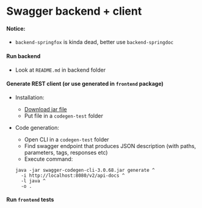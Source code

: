 # Swagger backend + client

#### Notice:
* `backend-springfox` is kinda dead, better use `backend-springdoc`

#### Run backend
* Look at `README.md` in backend folder

#### Generate REST client (or use generated in `frontend` package)
* Installation:
    * [Download jar file](https://mvnrepository.com/artifact/io.swagger.codegen.v3/swagger-codegen-cli/3.0.68)
    * Put file in a `codegen-test` folder
    
* Code generation:
  * Open CLI in a `codegen-test` folder
  * Find swagger endpoint that produces JSON description (with paths, parameters, tags, responses etc)
  * Execute command:
  ```
  java -jar swagger-codegen-cli-3.0.68.jar generate ^
    -i http://localhost:8080/v2/api-docs ^
    -l java ^
    -o .
  ```

#### Run `frontend` tests
